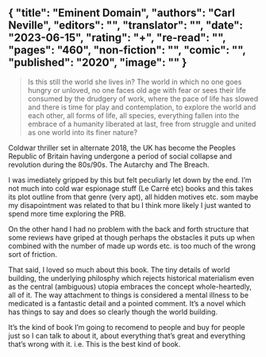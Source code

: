 {
 "title": "Eminent Domain",
 "authors": "Carl Neville",
 "editors": "",
 "translator": "",
 "date": "2023-06-15",
 "rating": "+",
 "re-read": "",
 "pages": "460",
 "non-fiction": "",
 "comic": "",
 "published": "2020",
 "image": ""
}
---


>Is this still the world she lives in? The world in which no one goes hungry or unloved, no one faces old age with fear or sees their life consumed by the drudgery of work, where the pace of life has slowed and there is time for play and contemplation, to explore the world and each other, all forms of life, all species, everything fallen into the embrace of a humanity liberated at last, free from struggle and united as one world into its finer nature?

Coldwar thriller set in alternate 2018, the UK has become the Peoples Republic of Britain having undergone a period of social collapse and revolution during the 80s/90s. The Autarchy and The Breach.

I was imediately gripped by this but felt peculiarly let down by the end. I’m not much into cold war espionage stuff (Le Carré etc) books and this takes its plot outline from that genre (very apt), all hidden motives etc. som maybe my disapointment was related to that bu I think more likely I just wanted to spend more time exploring the PRB.

On the other hand I had no problem with the back and forth structure that some reviews have griped at though perhaps the obstacles it puts up when combined with the number of made up words etc. is too much of the wrong sort of friction.

That said, I loved so much about this book. The tiny details of world building, the underlying philosphy which rejects historical materialism even as the central (ambiguous) utopia embraces the concept whole-heartedly, all of it. The way attachment to things is considered a mental illness to be medicated is a fantastic detail and a pointed comment. It’s a novel which has things to say and does so clearly though the world building.

It’s the kind of book I’m going to recomend to people and buy for people just so I can talk to about it, about everything that’s great and everything that’s wrong with it. i.e. This is the best kind of book.

